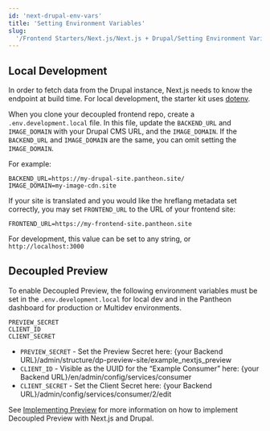 ```yaml
---
id: 'next-drupal-env-vars'
title: 'Setting Environment Variables'
slug:
  '/Frontend Starters/Next.js/Next.js + Drupal/Setting Environment Variables'
---
```


## Local Development

In order to fetch data from the Drupal instance, Next.js needs to know the
endpoint at build time. For local development, the starter kit uses
[dotenv](https://www.npmjs.com/package/dotenv).

When you clone your decoupled frontend repo, create a `.env.development.local`
file. In this file, update the `BACKEND_URL` and `IMAGE_DOMAIN` with your Drupal
CMS URL, and the `IMAGE_DOMAIN`. If the `BACKEND_URL` and `IMAGE_DOMAIN` are the
same, you can omit setting the `IMAGE_DOMAIN`.

For example:

```
BACKEND_URL=https://my-drupal-site.pantheon.site/
IMAGE_DOMAIN=my-image-cdn.site
```

If your site is translated and you would like the hreflang metadata set
correctly, you may set `FRONTEND_URL` to the URL of your frontend site:

```
FRONTEND_URL=https://my-frontend-site.pantheon.site
```

For development, this value can be set to any string, or `http://localhost:3000`

## Decoupled Preview

To enable Decoupled Preview, the following environment variables must be set in
the `.env.development.local` for local dev and in the Pantheon dashboard for
production or Multidev environments.

```
PREVIEW_SECRET
CLIENT_ID
CLIENT_SECRET
```

- `PREVIEW_SECRET` - Set the Preview Secret here: {your Backend
  URL}/admin/structure/dp-preview-site/example_nextjs_preview
- `CLIENT_ID` - Visible as the UUID for the “Example Consumer” here: {your
  Backend URL}/en/admin/config/services/consumer
- `CLIENT_SECRET` - Set the Client Secret here: {your Backend
  URL}/admin/config/services/consumer/2/edit

See [Implementing Preview](./implementing-preview.md) for more information on
how to implement Decoupled Preview with Next.js and Drupal.
